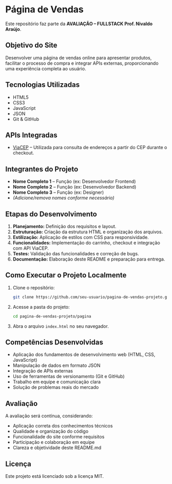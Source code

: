 # Página de Vendas

Este repositório faz parte da **AVALIAÇÃO – FULLSTACK Prof. Nivaldo Araújo**.

## Objetivo do Site

Desenvolver uma página de vendas online para apresentar produtos, facilitar o processo de compra e integrar APIs externas, proporcionando uma experiência completa ao usuário.

## Tecnologias Utilizadas

- HTML5
- CSS3
- JavaScript
- JSON
- Git & GitHub

## APIs Integradas

- [ViaCEP](https://viacep.com.br/) – Utilizada para consulta de endereços a partir do CEP durante o checkout.

## Integrantes do Projeto

- **Nome Completo 1** – Função (ex: Desenvolvedor Frontend)
- **Nome Completo 2** – Função (ex: Desenvolvedor Backend)
- **Nome Completo 3** – Função (ex: Designer)
- *(Adicione/remova nomes conforme necessário)*

## Etapas do Desenvolvimento

1. **Planejamento:** Definição dos requisitos e layout.
2. **Estruturação:** Criação da estrutura HTML e organização dos arquivos.
3. **Estilização:** Aplicação de estilos com CSS para responsividade.
4. **Funcionalidades:** Implementação do carrinho, checkout e integração com API ViaCEP.
5. **Testes:** Validação das funcionalidades e correção de bugs.
6. **Documentação:** Elaboração deste README e preparação para entrega.

## Como Executar o Projeto Localmente

1. Clone o repositório:
    ```bash
    git clone https://github.com/seu-usuario/pagina-de-vendas-projeto.git
    ```
2. Acesse a pasta do projeto:
    ```bash
    cd pagina-de-vendas-projeto/pagina
    ```
3. Abra o arquivo `index.html` no seu navegador.

## Competências Desenvolvidas

- Aplicação dos fundamentos de desenvolvimento web (HTML, CSS, JavaScript)
- Manipulação de dados em formato JSON
- Integração de APIs externas
- Uso de ferramentas de versionamento (Git e GitHub)
- Trabalho em equipe e comunicação clara
- Solução de problemas reais do mercado

## Avaliação

A avaliação será contínua, considerando:

- Aplicação correta dos conhecimentos técnicos
- Qualidade e organização do código
- Funcionalidade do site conforme requisitos
- Participação e colaboração em equipe
- Clareza e objetividade deste README.md

## Licença

Este projeto está licenciado sob a licença MIT.